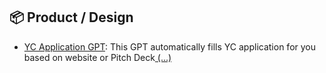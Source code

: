 ## 📦 Product / Design
- [YC Application GPT](https://chat.openai.com/g/g-LYDRCiZB9): This GPT automatically fills YC application for you based on website or Pitch Deck[ \(...\)](../desc/LYDRCiZB9.md)


